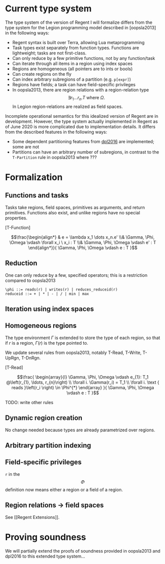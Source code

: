 # Current type system

The type system of the version of Regent I will formalize differs from the type system for the Legion programming model described in [oopsla2013] in the following ways:

- Regent syntax is built over Terra, allowing Lua metaprogramming
- Task types exist separately from function types. Functions are lightweight; tasks are not first-class.
- Can only reduce by a few primitive functions, not by any function/task
- Can iterate through all items in a region using index spaces
- Regions are homogeneous (all pointers are to ints or bools)
- Can create regions on the fly
- Can index arbitrary subregions of a partition (e.g. `p[expr]`)
- Regions have fields; a task can have field-specific privileges
- In oopsla2013, there are region relations with a region-relation type $$\exists r_1 \dots r_n.T \text{ where } \Omega.$$ In Legion region-relations are realized as field spaces.

Incomplete operational semantics for this idealized version of Regent are in development. However, the type system actually implemented in Regent as of June 2020 is more complicated due to implementation details. It differs from the described features in the following ways:

- Some dependent partitioning features from [dpl2016] are implemented; some are not
- Partitions can have an arbitrary number of subregions, in contrast to the `T-Partition` rule in oopsla2013 where ???

# Formalization

## Functions and tasks

Tasks take regions, field spaces, primitives as arguments, and return primitives. Functions also exist, and unlike regions have no special properties.

\[T-Function]

$$\frac{\begin{align*}
& e = \lambda x_1 \dots x_n.e'
\\& \Gamma, \Phi, \Omega \vdash \forall x_i \ x_i : T
\\& \Gamma, \Phi, \Omega \vdash e' : T
\end{align*}}{
\Gamma, \Phi, \Omega \vdash e : T
}$$

## Reduction

One can only reduce by a few, specified operators; this is a restriction compared to oopsla2013

```
\phi ::= reads(r) | writes(r) | reduces_reduceid(r)
reduceid ::= + | * | - | / | min | max
```

## Iteration using index spaces

## Homogeneous regions

The type environment $\Gamma$ is extended to store the type of each region, so that if $r$ is a region, $\Gamma(r)$ is the type pointed to.

We update several rules from oopsla2013, notably T-Read, T-Write, T-UpRgn, T-DnRgn.

\[T-Read]

$$\frac{
\begin{array}{l}
\Gamma, \Phi, \Omega \vdash e_{1}: T_1 @\left(r_{1}, \ldots, r_{n}\right) \\
\forall i. \Gamma(r_i) = T_1 \\
\forall i. \text { reads }\left(r_i \right) \in \Phi^{*}
\end{array}
}{
\Gamma, \Phi, \Omega \vdash e : T
}$$

TODO: write other rules

## Dynamic region creation

No change needed because types are already parametrized over regions.

## Arbitrary partition indexing



## Field-specific privileges

`r` in the $$\Phi$$ definition now means either a region or a field of a region.

## Region relations -> field spaces

See [[Regent Extensions]].

# Proving soundness

We will partially extend the proofs of soundness provided in oopsla2013 and dpl2016 to this extended type system...

[dpl2016]: https://legion.stanford.edu/pdfs/dpl2016.pdf

